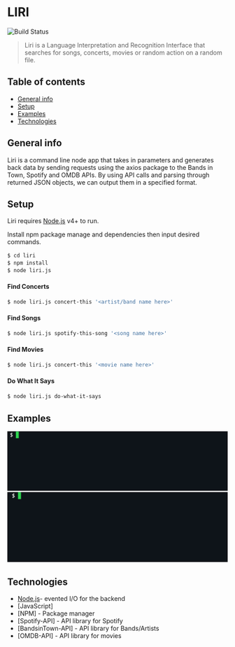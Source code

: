 # LIRI

![Build Status](https://img.shields.io/badge/LIRI-node-ff69b4.svg?style=for-the-badge&logo=npm)

>Liri is a Language Interpretation and Recognition Interface that searches for songs, concerts, movies or random action on a random file.

## Table of contents

* [General info](#general-info)
* [Setup](#setup)
* [Examples](#examples)
* [Technologies](#technologies)


## General info

Liri is a command line node app that takes in parameters and generates back data by sending requests using the axios package to the Bands in Town, Spotify and OMDB APIs. By using API calls and parsing through returned JSON objects, we can output them in a specified format.

## Setup

Liri requires [Node.js](https://nodejs.org/) v4+ to run.

Install npm package manage and dependencies then input desired commands.

```sh
$ cd liri
$ npm install
$ node liri.js
```

#### Find Concerts

```sh
$ node liri.js concert-this '<artist/band name here>'
```

#### Find Songs

```sh
$ node liri.js spotify-this-song '<song name here>'
```

#### Find Movies

```sh
$ node liri.js concert-this '<movie name here>'
```

#### Do What It Says

```sh
$ node liri.js do-what-it-says
```

## Examples 

![Example screenshot](img/concert.gif)
![Example screenshot](img/spotify.gif)


## Technologies

* [Node.js](https://nodejs.org/)- evented I/O for the backend
* [JavaScript]
* [NPM] - Package manager
* [Spotify-API] - API library for Spotify
* [BandsinTown-API] - API library for Bands/Artists
* [OMDB-API] - API library for movies


